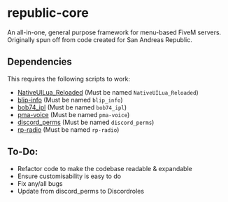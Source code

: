 # republic-core
An all-in-one, general purpose framework for menu-based FiveM servers. Originally spun off from code created for San Andreas Republic.

## Dependencies
This requires the following scripts to work:
- [NativeUILua_Reloaded](https://github.com/sdiaz/NativeUILua_Reloaded) (Must be named `NativeUILua_Reloaded`)
- [blip-info](https://github.com/glitchdetector/fivem-blip-info) (Must be named `blip_info`)
- [bob74_ipl](https://github.com/Bob74/bob74_ipl) (Must be named `bob74_ipl`)
- [pma-voice](https://github.com/AvarianKnight/pma-voice) (Must be named `pma-voice`)
- [discord_perms](https://github.com/logan-mcgee/discord_perms) (Must be named `discord_perms`)
- [rp-radio](https://github.com/AvarianKnight/rp-radio) (Must be named `rp-radio`)

## To-Do:
- Refactor code to make the codebase readable & expandable
- Ensure customisability is easy to do
- Fix any/all bugs
- Update from discord_perms to Discordroles

